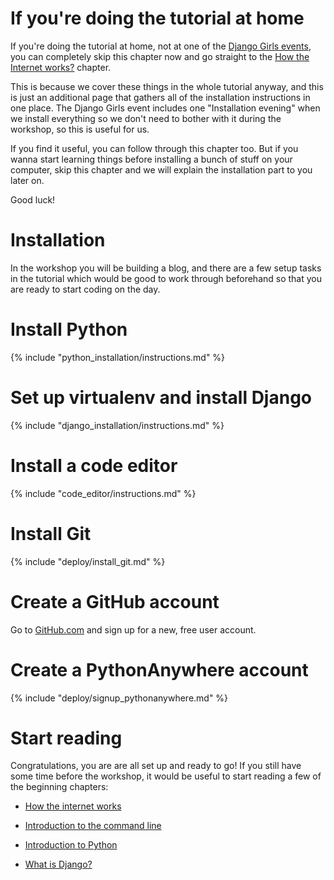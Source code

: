 # If you're doing the tutorial at home

If you're doing the tutorial at home, not at one of the [Django Girls events](http://djangogirls.org/events/), you can completely skip this chapter now and go straight to the [How the Internet works?](../how_the_internet_works/README.md) chapter. 

This is because we cover these things in the whole tutorial anyway, and this is just an additional page that gathers all of the installation instructions in one place. The Django Girls event includes one "Installation evening" when we install everything so we don't need to bother with it during the workshop, so this is useful for us. 

If you find it useful, you can follow through this chapter too. But if you wanna start learning things before installing a bunch of stuff on your computer, skip this chapter and we will explain the installation part to you later on.

Good luck!

# Installation
In the workshop you will be building a blog, and there are a few setup tasks in the tutorial which would be good to work through beforehand so that you are ready to start coding on the day.

# Install Python
{% include "python_installation/instructions.md" %}

# Set up virtualenv and install Django
{% include "django_installation/instructions.md" %}

# Install a code editor
{% include "code_editor/instructions.md" %}

# Install Git
{% include "deploy/install_git.md" %}

# Create a GitHub account
Go to [GitHub.com](http://www.github.com) and sign up for a new, free user account.

# Create a PythonAnywhere account
{% include "deploy/signup_pythonanywhere.md" %}


# Start reading

Congratulations, you are are all set up and ready to go! If you still have some time before the workshop, it would be useful to start reading a few of the beginning chapters:

* [How the internet works](../how_the_internet_works/README.md)

* [Introduction to the command line](../intro_to_command_line/README.md)

* [Introduction to Python](../intro_to_command_line/README.md)

* [What is Django?](../django/README.md)
